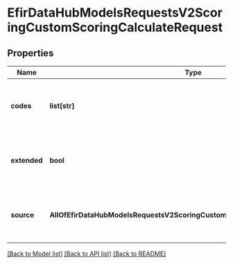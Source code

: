 # EfirDataHubModelsRequestsV2ScoringCustomScoringCalculateRequest

## Properties
Name | Type | Description | Notes
------------ | ------------- | ------------- | -------------
**codes** | **list[str]** | Коды компаний FININSTID, ИНН, ОГРН. Не более 20 кодов | [optional] 
**extended** | **bool** | - true - расширенный скоринг,  - false - базовый скоринг | [optional] 
**source** | **AllOfEfirDataHubModelsRequestsV2ScoringCustomScoringCalculateRequestSource** | Тип отчетности:  - 0 - РСБУ,  - 1 – МСФО  0 &#x3D; RSBU  1 &#x3D; IFRS | [optional] 

[[Back to Model list]](../README.md#documentation-for-models) [[Back to API list]](../README.md#documentation-for-api-endpoints) [[Back to README]](../README.md)

